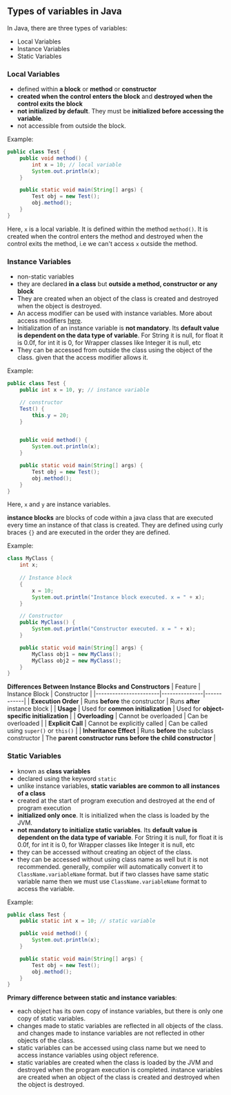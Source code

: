 ## Types of variables in Java

In Java, there are three types of variables:
- Local Variables
- Instance Variables
- Static Variables

### Local Variables
- defined within **a block** or **method** or **constructor**
- **created when the control enters the block** and **destroyed when the control exits the block**
- **not initialized by default**. They must be **initialized before accessing the variable**.
- not accessible from outside the block.

Example:
```java
public class Test {
    public void method() {
        int x = 10; // local variable
        System.out.println(x);
    }

    public static void main(String[] args) {
        Test obj = new Test();
        obj.method();
    }
}
```
Here, `x` is a local variable.
It is defined within the method `method()`.
It is created when the control enters the method and destroyed when the control exits the method, i.e we can't access `x` outside the method.

### Instance Variables
- non-static variables
- they are declared **in a class** but **outside a method, constructor or any block**
- They are created when an object of the class is created and destroyed when the object is destroyed.
- An access modifier can be used with instance variables. More about access modifiers [here](access-modifiers.md).
- Initialization of an instance variable is **not mandatory**. Its **default value is dependent on the data type of variable**. For String it is null, for float it is 0.0f, for int it is 0, for Wrapper classes like Integer it is null, etc
- They can be accessed from outside the class using the object of the class. given that the access modifier allows it.

Example:
```java
public class Test {
    public int x = 10, y; // instance variable

    // constructor
    Test() {
        this.y = 20;
    }


    public void method() {
        System.out.println(x);
    }

    public static void main(String[] args) {
        Test obj = new Test();
        obj.method();
    }
}
```

Here, `x` and `y` are instance variables.

**instance blocks** are blocks of code within a java class that are executed every time an instance of that class is created. They are defined using curly braces `{}` and are executed in the order they are defined.

Example:
```java
class MyClass {
    int x;
    
    // Instance block
    {
        x = 10;
        System.out.println("Instance block executed. x = " + x);
    }

    // Constructor
    public MyClass() {
        System.out.println("Constructor executed. x = " + x);
    }

    public static void main(String[] args) {
        MyClass obj1 = new MyClass();
        MyClass obj2 = new MyClass();
    }
}
```
**Differences Between Instance Blocks and Constructors**
| Feature               | Instance Block | Constructor |
|-----------------------|---------------|------------|
| **Execution Order**   | Runs **before** the constructor | Runs **after** instance block |
| **Usage**            | Used for **common initialization** | Used for **object-specific initialization** |
| **Overloading**      |  Cannot be overloaded | Can be overloaded |
| **Explicit Call**    | Cannot be explicitly called | Can be called using `super()` or `this()` |
| **Inheritance Effect** | Runs **before** the subclass constructor | The **parent constructor runs before the child constructor** |

### Static Variables
- known as **class variables**
- declared using the keyword `static`
- unlike instance variables, **static variables are common to all instances of a class**
- created at the start of program execution and destroyed at the end of program execution
- **initialized only once**. It is initialized when the class is loaded by the JVM.
- **not mandatory to initialize static variables**. Its **default value is dependent on the data type of variable**. For String it is null, for float it is 0.0f, for int it is 0, for Wrapper classes like Integer it is null, etc
- they can be accessed without creating an object of the class.
- they can be accessed without using class name as well but it is not recommended. generally, compiler will automatically convert it to `ClassName.variableName` format. but if two classes have same static variable name then we must use `ClassName.variableName` format to access the variable.

Example:
```java
public class Test {
    public static int x = 10; // static variable

    public void method() {
        System.out.println(x);
    }

    public static void main(String[] args) {
        Test obj = new Test();
        obj.method();
    }
}
```

**Primary difference between static and instance variables**:
- each object has its own copy of instance variables, but there is only one copy of static variables.
- changes made to static variables are reflected in all objects of the class. and changes made to instance variables are not reflected in other objects of the class.
- static variables can be accessed using class name but we need to access instance variables using object reference.
- static variables are created when the class is loaded by the JVM and destroyed when the program execution is completed. instance variables are created when an object of the class is created and destroyed when the object is destroyed.
